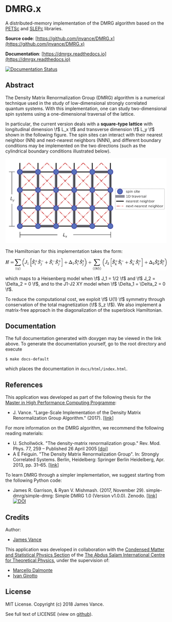 <!--start01-->
DMRG.x
======

A distributed-memory implementation of the DMRG algorithm based on the [PETSc](https://www.mcs.anl.gov/petsc/) and
[SLEPc](http://slepc.upv.es/) libraries.

<!--end01-->

__Source code__: [https://github.com/jnvance/DMRG.x](https://github.com/jnvance/DMRG.x)

__Documentation__: [https://dmrgx.readthedocs.io](https://dmrgx.readthedocs.io)

[![Documentation Status](https://readthedocs.org/projects/dmrgx/badge/?version=master)](https://dmrgx.readthedocs.io/en/master/?badge=master)

Abstract
--------

The Density Matrix Renormalization Group (DMRG) algorithm is a numerical technique used in the study of low-dimensional
strongly correlated quantum systems. With this implementation, one can study two-dimensional spin systems using a one-dimensional
traversal of the lattice.

In particular, the current version deals with a __square-type lattice__ with longitudinal dimension \f$ L_x \f$ and transverse
dimension \f$ L_y \f$ shown in the following figure.
The spin sites can interact with their nearest neighbor (NN) and next-nearest neighbors (NNN), and different boundary conditions may be implemented on the two directions (such as the cylindrical boundary conditions illustrated below).

![](./assets/img/lattice-j1-j2-square.png)

The Hamiltonian for this implementation takes the form:

![](./assets/img/equation-j1-j2.png)

which maps to a Heisenberg model when \f$ J_1 = 1/2 \f$ and \f$ J_2 = \Delta_2 = 0 \f$, and to the J1-J2 XY model when \f$ \Delta_1 = \Delta_2 = 0 \f$.

To reduce the computational cost, we exploit \f$ U(1) \f$ symmetry through conservation of the total magnetization (\f$ S_z \f$).
We also implement a matrix-free approach in the diagonalization of the superblock Hamiltonian.

Documentation
-------------

The full documentation generated with doxygen may be viewed in the link above.
To generate the documentation yourself, go to the root directory and execute

    $ make docs-default

which places the documentation in `docs/html/index.html`.

<!-- __NOTE:__
Since the same markdown files were used in generating the Doxygen documentation, some links may be available only for the
markdown/github version (links marked as __[md]__) and others may work only for the doxygen version (marked as __[dox]__). -->

References
----------

This application was developed as part of the following thesis for the [Master in High Performance Computing Programme](http://mhpc.it):
 - J. Vance. "Large-Scale Implementation of the Density Matrix Renormalization Group Algorithm." (2017). [[link]](http://hdl.handle.net/20.500.11767/68070
)

For more information on the DMRG algorithm, we recommend the following reading materials:
 - U. Schollwöck. "The density-matrix renormalization group." Rev. Mod. Phys. 77, 259 – Published 26 April 2005
    [[doi]](https://doi.org/10.1103/RevModPhys.77.259)
 - A E Feiguin. "The Density Matrix Renormalization Group". In: Strongly Correlated Systems. Berlin, Heidelberg: Springer Berlin Heidelberg, Apr. 2013, pp. 31–65. [[link]](https://www.springer.com/cda/content/document/cda_downloaddocument/9783642351051-c2.pdf?SGWID=0-0-45-1391718-p174727662)

To learn DMRG through a simpler implementation, we suggest starting from the following Python code:
 - James R. Garrison, & Ryan V. Mishmash. (2017, November 29). simple-dmrg/simple-dmrg: Simple DMRG 1.0 (Version v1.0.0). Zenodo.
    [[link]](https://simple-dmrg.readthedocs.io)
    [![DOI](https://zenodo.org/badge/DOI/10.5281/zenodo.1068359.svg)](https://doi.org/10.5281/zenodo.1068359)


<!--
Table of Contents
-----------------
 - [Prerequisites](#prerequisites)
 - [Installation](#installation)
 - [Usage](#usage)
 - [Contributing](#contributing)
 - [Credits](#credits)
 - [License](#license)

Prerequisites
-------------

Installation
------------

Usage
-----

Contributing
------------
-->

Credits
-------

Author:
 - [James Vance](https://www.github.com/jnvance)

This application was developed in collaboration with the
[Condensed Matter and Statistical Physics Section](https://www.ictp.it/research/cmsp.aspx) of the
[The Abdus Salam International Centre for Theoretical Physics](http://www.ictp.it), under the supervision of:
 - [Marcello Dalmonte](https://www.ictp.it/research/cmsp/members/long-term-visiting-researchers/marcello-dalmonte.aspx)
 - [Ivan Girotto](https://www.mhpc.it/people/ivan-girotto)

<!-- ![](https://www.ictp.it/img/ictp_head_logo.png =100x) -->

License
-------

MIT License. Copyright (c) 2018 James Vance.

See full text of LICENSE (view on [github](https://github.com/jnvance/DMRG/blob/master/LICENSE)).
